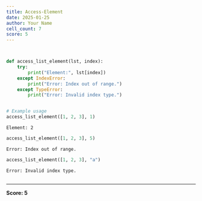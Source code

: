 ```yaml
---
title: Access-Element
date: 2025-01-25
author: Your Name
cell_count: 7
score: 5
---
```


```python


```


```python

```


```python
def access_list_element(lst, index):
    try:
        print("Element:", lst[index])
    except IndexError:
        print("Error: Index out of range.")
    except TypeError:
        print("Error: Invalid index type.")



```


```python
# Example usage
access_list_element([1, 2, 3], 1)

```

    Element: 2



```python
access_list_element([1, 2, 3], 5)

```

    Error: Index out of range.



```python
access_list_element([1, 2, 3], "a")
```

    Error: Invalid index type.



```python

```


---
**Score: 5**